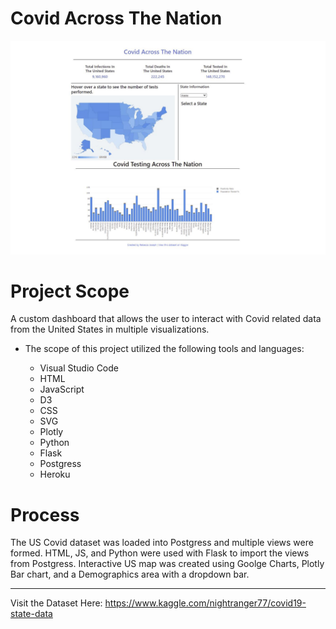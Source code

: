 # Covid Across The Nation #

![Covid photo](https://raw.githubusercontent.com/Cosette3737/Covid/main/static/images/covid%20page.JPG)


# Project Scope

A custom dashboard that allows the user to interact with Covid related data from the United States in multiple visualizations. 

* The scope of this project utilized the following tools and languages:
   
    - Visual Studio Code
    - HTML
    - JavaScript
    - D3 
    - CSS
    - SVG
    - Plotly
    - Python
    - Flask
    - Postgress
    - Heroku

 
# Process
The US Covid dataset was loaded into Postgress and multiple views were formed.  HTML, JS, and Python were used with Flask to import the views from Postgress. Interactive US map was created using Goolge Charts, Plotly Bar chart, and a Demographics area with a dropdown bar.  




---------------------------------------------------------------------------------------------------------------------------------------------------------------------------------
Visit the Dataset Here: https://www.kaggle.com/nightranger77/covid19-state-data
